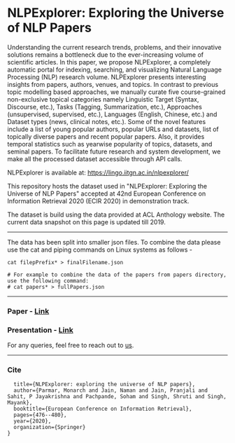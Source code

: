 # NLPExplorer: Exploring the Universe of NLP Papers

Understanding the current research trends, problems, and their innovative solutions remains a bottleneck due to the ever-increasing volume of scientific articles. In this paper, we propose NLPExplorer, a completely automatic portal for indexing, searching, and visualizing Natural Language Processing (NLP) research volume. NLPExplorer presents interesting insights from papers, authors, venues, and topics. In contrast to previous topic modelling based approaches, we manually curate five course-grained non-exclusive topical categories namely Linguistic Target (Syntax, Discourse, etc.), Tasks (Tagging, Summarization, etc.), Approaches (unsupervised, supervised, etc.), Languages (English, Chinese, etc.) and Dataset types (news, clinical notes, etc.). Some of the novel features include a list of young popular authors, popular URLs and datasets, list of topically diverse papers and recent popular papers. Also, it provides temporal statistics such as yearwise popularity of topics, datasets, and seminal papers. To facilitate future research and system development, we make all the processed dataset accessible through API calls.

NLPExplorer is available at: https://lingo.iitgn.ac.in/nlpexplorer/  

This repository hosts the dataset used in "NLPExplorer: Exploring the Universe of NLP Papers" accepted at 42nd European Conference on Information Retrieval 2020 (ECIR 2020) in demonstration track.  

The dataset is build using the data provided at ACL Anthology website. The current data snapshot on this page is updated till 2019.  


----------

The data has been split into smaller json files. To combine the data please use the cat and piping commands on Linux systems as follows -

```
cat filepPrefix* > finalFilename.json

# For example to combine the data of the papers from papers directory, use the following command:
# cat papers* > fullPapers.json
```


--------
### Paper - [Link](https://link.springer.com/chapter/10.1007/978-3-030-45442-5_61)
### Presentation - [Link](https://www.youtube.com/watch?v=U2yWvnFx624)

For any queries, feel free to reach out to [us](mailto:singh_shruti@iitgn.ac.in).

-------
### Cite

```@inproceedings{parmar2020nlpexplorer,
  title={NLPExplorer: exploring the universe of NLP papers},
  author={Parmar, Monarch and Jain, Naman and Jain, Pranjali and Sahit, P Jayakrishna and Pachpande, Soham and Singh, Shruti and Singh, Mayank},
  booktitle={European Conference on Information Retrieval},
  pages={476--480},
  year={2020},
  organization={Springer}
}

